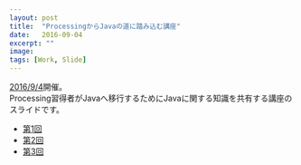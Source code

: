 ```yaml
---
layout: post
title:  "ProcessingからJavaの道に踏み込む講座"
date:   2016-09-04
excerpt: ""
image:
tags: [Work, Slide]
---
```


[2016/9/4](https://atnd.org/events/81009)開催。  
Processing習得者がJavaへ移行するためにJavaに関する知識を共有する講座のスライドです。

<ul class="actions">
  <li><a href="https://sway.office.com/waPWyKPIru9hrnLS?ref=Link&loc=mysways" class="button special">第1回</a></li>
  <li><a href="https://sway.office.com/AoWV85uRiLquNt07?ref=Link&loc=mysways" class="button special">第2回</a></li>
  <li><a href="https://sway.office.com/pWGgB05hQdcJ4o0v?ref=Link&loc=mysways" class="button special">第3回</a></li>
</ul>